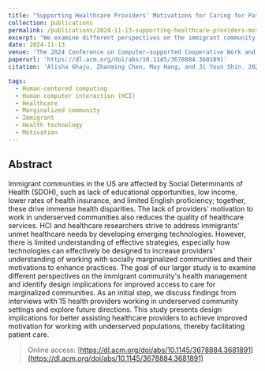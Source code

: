 ```yaml
---
title: "Supporting Healthcare Providers' Motivations for Caring for Patients in Underserved Communities"
collection: publications
permalink: /publications/2024-11-13-supporting-healthcare-providers-motivations
excerpt: "We examine different perspectives on the immigrant community's health management and identify design implications for improved access to care for marginalized communities."
date: 2024-11-13
venue: 'The 2024 Conference on Computer-supported Cooperative Work and Social Computing (CSCW companion ’24)'
paperurl: 'https://dl.acm.org/doi/abs/10.1145/3678884.3681891'
citation: 'Alisha Ghaju, Zhanming Chen, May Hang, and Ji Youn Shin. 2024. Supporting healthcare providers’ motivations for caring for patients in underserved communities. In <i>Companion publication of the 2024 conference on computer-supported cooperative work and social computing</i> (CSCW companion ’24), 459–464. https://doi.org/10.1145/3678884.3681891'

tags:
  - Human-centered computing
  - Human computer interaction (HCI)
  - Healthcare
  - Marginalized community
  - Immigrant
  - Health technology
  - Motivation
---
```


## Abstract

Immigrant communities in the US are affected by Social Determinants of Health (SDOH), such as lack of educational opportunities, low income, lower rates of health insurance, and limited English proficiency; together, these drive immense health disparities. The lack of providers' motivation to work in underserved communities also reduces the quality of healthcare services. HCI and healthcare researchers strive to address immigrants' unmet healthcare needs by developing emerging technologies. However, there is limited understanding of effective strategies, especially how technologies can effectively be designed to increase providers' understanding of working with socially marginalized communities and their motivations to enhance practices. The goal of our larger study is to examine different perspectives on the immigrant community's health management and identify design implications for improved access to care for marginalized communities. As an initial step, we discuss findings from interviews with 15 health providers working in underserved community settings and explore future directions. This study presents design implications for better assisting healthcare providers to achieve improved motivation for working with underserved populations, thereby facilitating patient care.

> Online access: [https://dl.acm.org/doi/abs/10.1145/3678884.3681891](https://dl.acm.org/doi/abs/10.1145/3678884.3681891)
